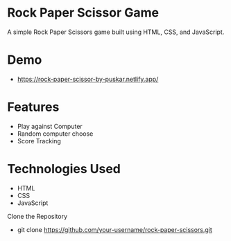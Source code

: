 # Rock Paper Scissor Game
A simple Rock Paper Scissors game built using HTML, CSS, and JavaScript.

#  Demo
 - https://rock-paper-scissor-by-puskar.netlify.app/

# Features
 - Play against Computer
 - Random computer choose
 - Score Tracking

# Technologies Used
 - HTML
 - CSS
 - JavaScript

Clone the Repository
 - git clone https://github.com/your-username/rock-paper-scissors.git
